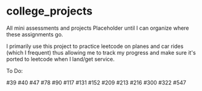 # college_projects
All mini assessments and projects
Placeholder until I can organize where these assignments go.

I primarily use this project to practice leetcode on planes and car rides (which I frequent) thus allowing me to track my progress and make sure it's ported to leetcode when I land/get service.

To Do:

#39
#40
#47
#78
#90
#117
#131
#152
#209
#213
#216
#300
#322
#547
